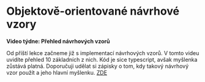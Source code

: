 # Objektově-orientované návrhové vzory



**Video týdne: Přehled návrhových vzorů**

Od příští lekce začneme již s implementací návrhových vzorů. V tomto videu uvidíte přehled 10 základních z nich. Kód je sice typescript, avšak myšlenka zůstává platná. Doporučuji udělat si zápisky o tom, kdy takový návrhový vzor použít a jeho hlavní myšlenku. [ZDE](https://www.youtube.com/watch?v=tv-_1er1mWI)